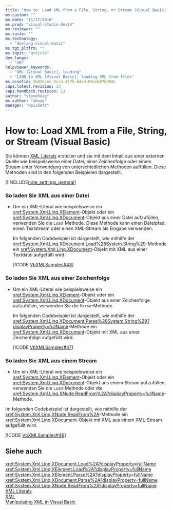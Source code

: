 ```yaml
---
title: "How to: Load XML from a File, String, or Stream (Visual Basic) | Microsoft Docs"
ms.custom: ""
ms.date: "11/17/2016"
ms.prod: "visual-studio-dev14"
ms.reviewer: ""
ms.suite: ""
ms.technology: 
  - "devlang-visual-basic"
ms.tgt_pltfrm: ""
ms.topic: "article"
dev_langs: 
  - "VB"
helpviewer_keywords: 
  - "XML [Visual Basic], loading"
  - "LINQ to XML [Visual Basic], loading XML from files"
ms.assetid: 2b02dcec-4cca-4575-b4ad-89ceb87b984c
caps.latest.revision: 13
caps.handback.revision: 13
author: "stevehoag"
ms.author: "shoag"
manager: "wpickett"
---
```

# How to: Load XML from a File, String, or Stream (Visual Basic)
Sie können [XML Literals](../../../../visual-basic/language-reference/xml-literals/index.md) erstellen und sie mit dem Inhalt aus einer externen Quelle wie beispielsweise einer Datei, einer Zeichenfolge oder einem Stream unter Verwendung von unterschiedlichen Methoden auffüllen.  Diese Methoden sind in den folgenden Beispielen dargestellt.  
  
 [!INCLUDE[note_settings_general](../../../../csharp/language-reference/compiler-messages/includes/note_settings_general_md.md)]  
  
### So laden Sie XML aus einer Datei  
  
-   Um ein XML\-Literal wie beispielsweise ein <xref:System.Xml.Linq.XElement>\-Objekt oder ein <xref:System.Xml.Linq.XDocument>\-Objekt aus einer Datei aufzufüllen, verwenden Sie die `Load`\-Methode.  Diese Methode kann einen Dateipfad, einen Textstream oder einen XML\-Stream als Eingabe verwenden.  
  
     Im folgenden Codebeispiel ist dargestellt, wie mithilfe der <xref:System.Xml.Linq.XDocument.Load%28System.String%29>\-Methode ein <xref:System.Xml.Linq.XDocument>\-Objekt mit XML aus einer Textdatei aufgefüllt wird.  
  
     [!CODE [VbXMLSamples#43](../CodeSnippet/VS_Snippets_VBCSharp/VbXMLSamples#43)]  
  
### So laden Sie XML aus einer Zeichenfolge  
  
-   Um ein XML\-Literal wie beispielsweise ein <xref:System.Xml.Linq.XElement>\-Objekt oder ein <xref:System.Xml.Linq.XDocument>\-Objekt aus einer Zeichenfolge aufzufüllen, verwenden Sie die `Parse`\-Methode.  
  
     Im folgenden Codebeispiel ist dargestellt, wie mithilfe der <xref:System.Xml.Linq.XDocument.Parse%28System.String%29?displayProperty=fullName>\-Methode ein <xref:System.Xml.Linq.XDocument>\-Objekt mit XML aus einer Zeichenfolge aufgefüllt wird.  
  
     [!CODE [VbXMLSamples#47](../CodeSnippet/VS_Snippets_VBCSharp/VbXMLSamples#47)]  
  
### So laden Sie XML aus einem Stream  
  
-   Um ein XML\-Literal wie beispielsweise ein <xref:System.Xml.Linq.XElement>\-Objekt oder ein <xref:System.Xml.Linq.XDocument>\-Objekt aus einem Stream aufzufüllen, verwenden Sie die `Load`\-Methode oder die <xref:System.Xml.Linq.XNode.ReadFrom%2A?displayProperty=fullName>\-Methode.  
  
 Im folgenden Codebeispiel ist dargestellt, wie mithilfe der <xref:System.Xml.Linq.XNode.ReadFrom%2A>\-Methode ein <xref:System.Xml.Linq.XDocument>\-Objekt mit XML aus einem XML\-Stream aufgefüllt wird.  
  
 [!CODE [VbXMLSamples#46](../CodeSnippet/VS_Snippets_VBCSharp/VbXMLSamples#46)]  
  
## Siehe auch  
 <xref:System.Xml.Linq.XDocument.Load%2A?displayProperty=fullName>   
 <xref:System.Xml.Linq.XElement.Load%2A?displayProperty=fullName>   
 <xref:System.Xml.Linq.XElement.Parse%2A?displayProperty=fullName>   
 <xref:System.Xml.Linq.XDocument.Parse%2A?displayProperty=fullName>   
 <xref:System.Xml.Linq.XNode.ReadFrom%2A?displayProperty=fullName>   
 [XML Literals](../../../../visual-basic/language-reference/xml-literals/index.md)   
 [XML](../../../../visual-basic/programming-guide/language-features/xml/index.md)   
 [Manipulating XML in Visual Basic](../../../../visual-basic/programming-guide/language-features/xml/manipulating-xml.md)